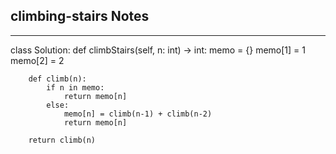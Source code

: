 <h2>climbing-stairs Notes</h2><hr>class Solution:
    def climbStairs(self, n: int) -> int:
        memo = {}
        memo[1] = 1
        memo[2] = 2

        def climb(n):
            if n in memo:
                return memo[n]
            else:
                memo[n] = climb(n-1) + climb(n-2)
                return memo[n]

        return climb(n)